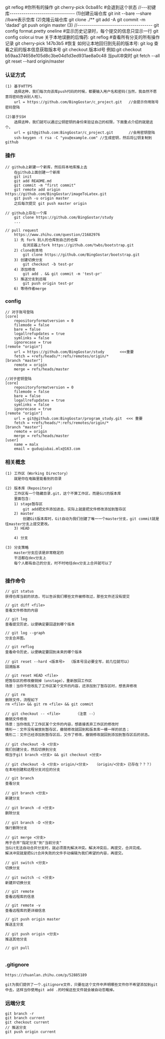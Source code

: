 git reflog   #你所有的操作
git cherry-pick  0cba81c   #会退到这个状态
//---初键库---------------------------------
(1)创建云端仓库
    git init --bare --share  //bare表示空库
(2)克隆云端仓库
    git clone ./**
    git add -A 
    git commit -m 'dadad'
    git push origin master
(3)
//--------------------------------------
git config format.pretty oneline #显示历史记录时，每个提交的信息只显示一行
git config color.ui true
关于本地误删的后悔药:
git reflog #查看所有分支的所有操作记录
git cherry-pick 147b3b5  #恢复
如何让本地回归到先前的版本号:
git log 查看之前的版本信息获取版本号
git checkout 版本id号
例如:git  checkout b59aa374658e105d8c3be04d1d3ed931ae8a0c48
当pull冲突时
git fetch --all
git reset --hard origin/master

### 认证方式
```
(1) 基于HTTPS
	选择这种，我们每次向该库push代码的时候，都要输入用户名和密码(当然，我自然不愿意将密码告诉别人啦)。
	url = https://github.com/BingGostar/c_project.git   //会提示你用账号密码登陆

(2)基于SSH
	选择这种，我们就可以通过公钥密钥的身份来验证自己的权限，下面重点介绍的就是这个。
	url = git@github.com:BingGostar/c_project.git       //会用密钥登陆
	ssh-keygen -t rsa -C "you@example.com" //生成密钥，然后将公钥复制到github
```

### 操作
```
// github上新建一个新库，然后将本地库推上去
	在github上面创建一个新库
	git init
	git add README.md
	git commit -m "first commit"
	git remote add origin https://github.com/BingGostar/imageToLatex.git
	git push -u origin master
	之后每次提交 git push master origin

// github上存在一个库
	git clone https://github.com/BingGostar/study
	...

// pull request
	https://www.zhihu.com/question/21682976
	1) 先 fork 别人的仓库到自己的仓库
		在浏览器上fork https://github.com/twbs/bootstrap.git
	2) clone到本地
		git clone https://github.com/BingGostar/bootstrap.git
	3) 创建切换分支
		git checkout -b test-pr
	4) 添加修改
		git add . && git commit -m 'test-pr'
	5) 推送分支到远端							
		git push origin test-pr
	6) 等待作者merge
```

### config
```
// 对于账号登陆
[core]
	repositoryformatversion = 0
	filemode = false
	bare = false
	logallrefupdates = true
	symlinks = false
	ignorecase = true
[remote "origin"]
	url = https://github.com/BingGostar/study		<<<重要
	fetch = +refs/heads/*:refs/remotes/origin/*
[branch "master"]
	remote = origin
	merge = refs/heads/master

//对于密钥登陆
[core]
	repositoryformatversion = 0
	filemode = false
	bare = false
	logallrefupdates = true
	symlinks = false
	ignorecase = true
[remote "origin"]
	url = git@github.com:BingGostar/program_study.git  <<< 重要
	fetch = +refs/heads/*:refs/remotes/origin/*
[branch "master"]
	remote = origin
	merge = refs/heads/master
[user]
	name = malx
	email = guduqiubai.mlx@163.com 
```

### 相关概念
```
(1) 工作区（Working Directory）
	就是你在电脑里能看到的目录

(2) 版本库（Repository）
	工作区有一个隐藏目录.git，这个不算工作区，而是Git的版本库
	里面包含:
	1) stage暂存区
		git add把文件添加进去，实际上就是把文件修改添加到暂存区
	2) master
		创建Git版本库时，Git自动为我们创建了唯一一个master分支，git commit就是往master分支上提交更改。
	3) HEAD

	4) 分支

(3) 分支策略
	master分支应该是非常稳定的
	干活都在dev分支上
	每个人都有自己的分支，时不时地往dev分支上合并就可以了


```

### 操作命令
```
// git status
获得仓库当前的状态，可以告诉我们哪些文件被修改过，那些文件还没有提交

// git diff <file>
查看文件修改的内容

// git log
查看提交历史，以便确定要回退到哪个版本

// git log --graph
分支合并图。

// git reflog
查看命令历史，以便确定要回到未来的哪个版本

// git reset --hard <版本号>  （版本号没必要全写，前几位就可以）
回溯版本

// git reset HEAD <file>
把暂存区的修改撤销掉（unstage），重新放回工作区
场景：当你不但改乱了工作区某个文件的内容，还添加到了暂存区时，想丢弃修改

// git rm 
删除文件，流程如下
rm <file> && git rm <file> && git commit 

// git checkout -- <file>		（注意 --）
撤销文件修改
场景：当你改乱了工作区某个文件的内容，想直接丢弃工作区的修改时
情形一：文件没有被放到暂存区，撤销修改就回到和版本库一模一样的状态；
情形二：文件已经添加到暂存区后，又作了修改，撤销修改就回到添加到暂存区后的状态。

// git checkout -b <分支>
我们创建分支，然后切换到分支
相当于git branch <分支> && git checkout <分支>

// git checkout -b <分支> origin/<分支>   （origin/<分支> 已存在？？？）
在本地创建和远程分支对应的分支

// git branch
查看分支

// git branch <分支>
新建分支

// git branch -d <分支>
删除分支

// git branch -D <分支>
强行删除分支

// git merge <分支>
用于合并"指定分支"到"当前分支"
当Git无法自动合并分支时，就必须首先解决冲突。解决冲突后，再提交，合并完成。
解决冲突就是把Git合并失败的文件手动编辑为我们希望的内容，再提交。

// git switch <分支>
切换分支

// git switch -c <分支>
新建并切换分支

// git remote 
查看远程库的信息

// git remote -v
查看远程库的更详细信息

// git push origin master
推送主分支

// git push origin <分支>
推送其他分支

// git pull


```

### .gitignore
```
https://zhuanlan.zhihu.com/p/52885189

git为我们提供了一个.gitignore文件，只要在这个文件中声明哪些文件你不希望添加到git中去，这样当你使用git add .的时候这些文件就会被自动忽略掉。
```

### 远端分支
```
git branch -r
git branch current
git checkout current
// 推送分支
git push origin current	

```
